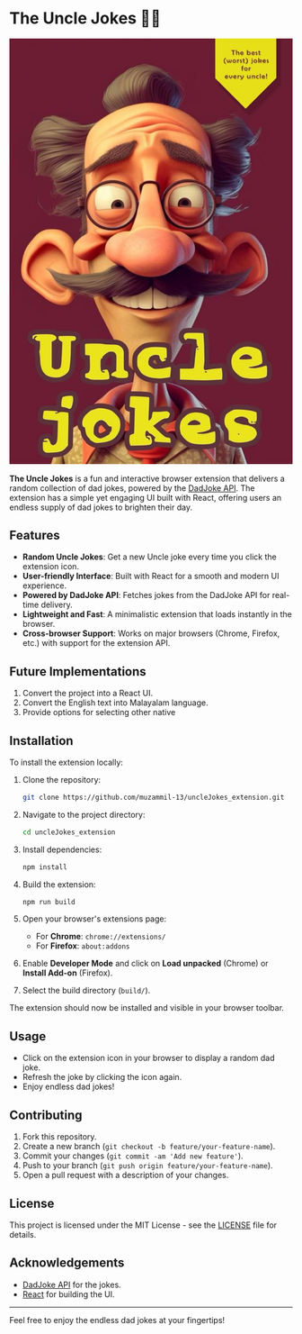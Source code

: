 # The Uncle Jokes 👴😅
![uncle-jokes-logo.jpg](uncle-jokes-logo.jpg)

**The Uncle Jokes** is a fun and interactive browser extension that delivers a random collection of dad jokes, powered by the [DadJoke API](https://icanhazdadjoke.com/api). The extension has a simple yet engaging UI built with React, offering users an endless supply of dad jokes to brighten their day.

## Features

- **Random Uncle Jokes**: Get a new Uncle joke every time you click the extension icon.
- **User-friendly Interface**: Built with React for a smooth and modern UI experience.
- **Powered by DadJoke API**: Fetches jokes from the DadJoke API for real-time delivery.
- **Lightweight and Fast**: A minimalistic extension that loads instantly in the browser.
- **Cross-browser Support**: Works on major browsers (Chrome, Firefox, etc.) with support for the extension API.

## Future Implementations 
1. Convert the project into a React UI. 
2. Convert the English text into Malayalam language. 
3. Provide options for selecting other native

## Installation

To install the extension locally:

1. Clone the repository:
   ```bash
   git clone https://github.com/muzammil-13/uncleJokes_extension.git

2. Navigate to the project directory:
   ```bash
   cd uncleJokes_extension
   ```

3. Install dependencies:
   ```bash
   npm install
   ```

4. Build the extension:
   ```bash
   npm run build
   ```

5. Open your browser's extensions page:
    - For **Chrome**: `chrome://extensions/`
    - For **Firefox**: `about:addons`

6. Enable **Developer Mode** and click on **Load unpacked** (Chrome) or **Install Add-on** (Firefox).

7. Select the build directory (`build/`).

The extension should now be installed and visible in your browser toolbar.

## Usage

- Click on the extension icon in your browser to display a random dad joke.
- Refresh the joke by clicking the icon again.
- Enjoy endless dad jokes!

## Contributing

1. Fork this repository.
2. Create a new branch (`git checkout -b feature/your-feature-name`).
3. Commit your changes (`git commit -am 'Add new feature'`).
4. Push to your branch (`git push origin feature/your-feature-name`).
5. Open a pull request with a description of your changes.

## License

This project is licensed under the MIT License - see the [LICENSE](LICENSE) file for details.

## Acknowledgements

- [DadJoke API](https://icanhazdadjoke.com/api) for the jokes.
- [React](https://reactjs.org/) for building the UI.

---

Feel free to enjoy the endless dad jokes at your fingertips!
